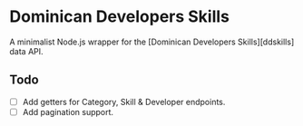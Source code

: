 # Dominican Developers Skills

A minimalist Node.js wrapper for the [Dominican Developers Skills][ddskills] data API.

## Todo

- [ ] Add getters for Category, Skill & Developer endpoints.
- [ ] Add pagination support.